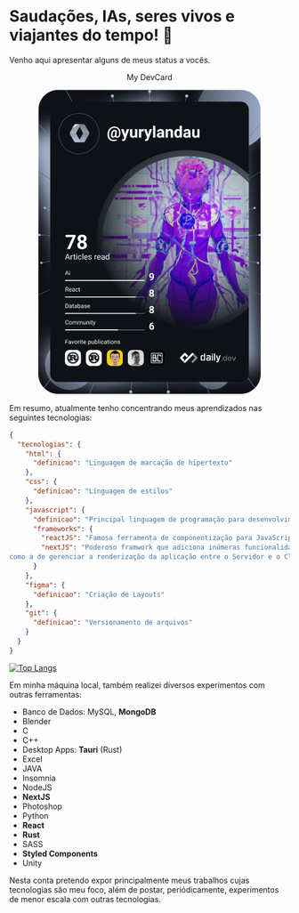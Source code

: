 # Saudações, IAs, seres vivos e viajantes do tempo! 🤖

Venho aqui apresentar alguns de meus status a vocês.
  <p align="center">My DevCard</p>  
<p align="center">
<a target="_blank" href="https://app.daily.dev/YuryLandau" ><img src="https://github.com/YuryLandau/YuryLandau/blob/main/devcard.svg"" width="400" alt="Yury Landau van Putten's Dev Card"/></a>
</p>

Em resumo, atualmente tenho concentrando meus aprendizados nas seguintes tecnologias: 

```json
{
  "tecnologias": {
    "html": { 
      "definicao": "Linguagem de marcação de hipertexto" 
    },
    "css": { 
      "definicao": "Linguagem de estilos" 
    },
    "javascript": {
      "definicao": "Principal linguagem de programação para desenvolvimento web front-end",
      "frameworks": {
        "reactJS": "Famosa ferramenta de componentização para JavaScript",
        "nextJS": "Poderoso framwork que adiciona inúmeras funcionalidades ao React,
como a de gerenciar a renderização da aplicação entre o Servidor e o Cliente."
      }
    },
    "figma": { 
      "definicao": "Criação de Layouts" 
    },
    "git": { 
      "definicao": "Versionamento de arquivos" 
    }
  }
}
```
[![Top Langs](https://github-readme-stats.vercel.app/api/top-langs/?username=YuryLandau)](https://github.com/YuryLandau/github-readme-stats) 

Em minha máquina local, também realizei diversos experimentos com outras ferramentas: 
- Banco de Dados: MySQL, __MongoDB__
- Blender
- C
- C++
- Desktop Apps: __Tauri__ (Rust)
- Excel
- JAVA
- Insomnia
- NodeJS
- __NextJS__
- Photoshop
- Python
- __React__
- __Rust__
- SASS
- __Styled Components__
- Unity

Nesta conta pretendo expor principalmente meus trabalhos cujas tecnologias são meu foco, além de postar, periódicamente, experimentos de menor escala com outras tecnologias.


